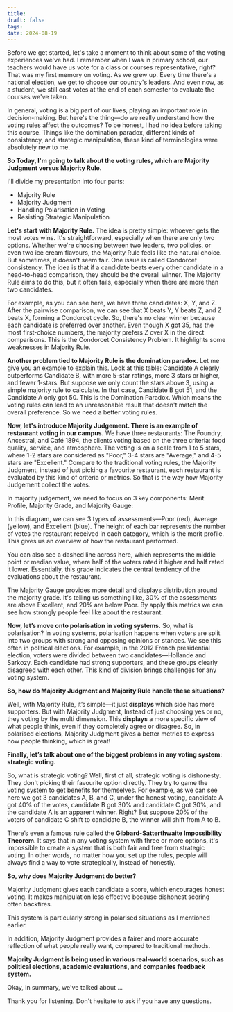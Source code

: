 ```yaml
---
title: 
draft: false
tags: 
date: 2024-08-19
---
```

Before we get started, let's take a moment to think about some of the voting experiences we've had. I remember when I was in primary school, our teachers would have us vote for a class or courses representative, right? That was my first memory on voting. As we grew up. Every time there's a national election, we get to choose our country's leaders. And even now, as  a student, we still cast votes at the end of each semester to evaluate the courses we've taken.

In general, voting is a big part of our lives, playing an important role in decision-making. But here's the thing—do we really understand how the voting rules affect the outcomes? To be honest, I had no idea before taking this course. Things like the domination paradox, different kinds of consistency, and strategic manipulation, these kind of terminologies were absolutely new to me.

**So Today, I'm going to talk about  the voting rules, which are Majority Judgment versus Majority Rule.**

I'll divide my presentation into four parts:

- Majority Rule
- Majority Judgment
- Handling Polarisation in Voting
- Resisting Strategic Manipulation

**Let's start with Majority Rule.** The idea is pretty simple: whoever gets the most votes wins. It's straightforward, especially when there are only two options. Whether we're choosing between two leaders, two policies, or even two ice cream flavours, the Majority Rule feels like the natural choice. But sometimes, it doesn't seem fair. One issue is called Condorcet consistency. The idea is that if a candidate beats every other candidate in a head-to-head comparison, they should be the overall winner. The Majority Rule aims to do this, but it often fails, especially when there are more than two candidates.

For example, as you can see here, we have three candidates: X, Y, and Z. After the pairwise comparison, we can see that X beats Y, Y beats Z, and Z beats X, forming a Condorcet cycle. So, there's no clear winner because each candidate is preferred over another. Even though X got 35, has the most first-choice numbers, the majority prefers Z over X in the direct comparisons. This is the Condorcet Consistency Problem. It highlights some weaknesses in Majority Rule.

**Another problem tied to Majority Rule is the domination paradox.** Let me give you an example to explain this. Look at this table: Candidate A clearly outperforms Candidate B, with more 5-star ratings, more 3 stars or higher, and fewer 1-stars. But suppose we only count the stars above 3, using a simple majority rule to calculate. In that case, Candidate B got 51, and the Candidate A only got 50. This is the Domination Paradox. Which means the voting rules can lead to an unreasonable result that doesn't match the overall preference. So we need a better voting rules.

**Now, let's introduce Majority Judgement. There is an example of restaurant voting in our campus.** We have three restaurants: The Foundry, Ancestral, and Café 1894, the clients voting based on the three criteria: food quality, service, and atmosphere. The voting is on a scale from 1 to 5 stars, where 1-2 stars are considered as "Poor," 3-4 stars are "Average," and 4-5 stars are "Excellent." Compare to the traditional voting rules, the Majority Judgment, instead of just picking a favourite restaurant, each restaurant is evaluated by this kind of criteria or metrics. So that is the way how Majority Judgement collect the votes.

In majority judgement, we need to focus on 3 key components:
Merit Profile, Majority Grade, and Majority Gauge:

In this diagram, we can see 3 types of assessments—Poor (red), Average (yellow), and Excellent (blue). The height of each bar represents the number of votes the restaurant received in each category, which is the merit profile. This gives us an overview of how the restaurant performed.

You can also see a dashed line across here, which represents the middle point or median value, where half of the voters rated it higher and half rated it lower. Essentially, this grade indicates the central tendency of the evaluations about the restaurant.

The Majority Gauge provides more detail and displays distribution around the majority grade. It's telling us something like, 30% of the assessments are above Excellent, and 20% are below Poor. By apply this metrics we can see how strongly people feel like about the restaurant.

**Now, let’s move onto polarisation in voting systems.** So, what is polarisation? In voting systems, polarisation happens when voters are split into two groups with strong and opposing opinions or stances. We see this often in political elections. For example, in the 2012 French presidential election, voters were divided between two candidates—Hollande and Sarkozy. Each candidate had strong supporters, and these groups clearly disagreed with each other. This kind of division brings challenges for any voting system.

**So, how do Majority Judgment and Majority Rule handle these situations?**

Well, with Majority Rule, it’s simple—it just **displays** which side has more supporters. But with Majority Judgment, Instead of just choosing yes or no, they voting by the multi dimension. This **displays** a more specific view of what people think, even if they completely agree or disagree. So, in polarised elections, Majority Judgment gives a better metrics to express how people thinking, which is great!

**Finally, let’s talk about one of the biggest problems in any voting system: strategic voting.**

So, what is strategic voting? Well, first of all, strategic voting is dishonesty. They don't picking their favourite option directly. They try to game the voting system to get benefits for themselves. For example, as we can see here we got 3 candidates A, B, and C, under the honest voting, candidate A got 40% of the votes, candidate B got 30% and candidate C got 30%, and the candidate A is an apparent winner. Right? But suppose 20% of the voters of candidate C shift to candidate B, the winner will shift from A to B. 

There’s even a famous rule called the **Gibbard-Satterthwaite Impossibility Theorem**. It says that in any voting system with three or more options, it's impossible to create a system that is both fair and free from strategic voting. In other words, no matter how you set up the rules, people will always find a way to vote strategically, instead of honestly.

**So, why does Majority Judgment do better?**

Majority Judgment gives each candidate a score, which encourages honest voting. It makes manipulation less effective because dishonest scoring often backfires. 

This system is particularly strong in polarised situations as I mentioned earlier.

In addition, Majority Judgment provides a fairer and more accurate reflection of what people really want, compared to traditional methods.

**Majority Judgment is being used in various real-world scenarios, such as political elections, academic evaluations, and companies feedback system.**

Okay, in summary, we've talked about ...

Thank you for listening. Don't hesitate to ask if you have any questions.